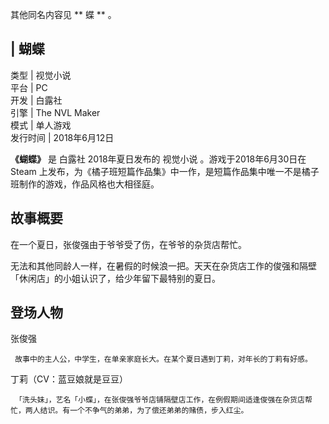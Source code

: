 其他同名内容见 ** 蝶  ** 。

|  蝴蝶  
---  
类型  |  视觉小说   
平台  |  PC   
开发  |  白露社   
引擎  |  The NVL Maker   
模式  |  单人游戏   
发行时间  |  2018年6月12日   
  
**《蝴蝶》** 是  白露社  2018年夏日发布的  视觉小说  。游戏于2018年6月30日在  Steam
上发布，为《橘子班短篇作品集》中一作，是短篇作品集中唯一不是橘子班制作的游戏，作品风格也大相径庭。

##  故事概要

在一个夏日，张俊强由于爷爷受了伤，在爷爷的杂货店帮忙。

无法和其他同龄人一样，在暑假的时候浪一把。天天在杂货店工作的俊强和隔壁「休闲店」的小姐认识了，给少年留下最特别的夏日。

##  登场人物

张俊强

     故事中的主人公，中学生，在单亲家庭长大。在某个夏日遇到丁莉，对年长的丁莉有好感。 

丁莉（CV：蓝豆娘就是豆豆）

     「洗头妹」，艺名「小蝶」，在张俊强爷爷店铺隔壁店工作，在例假期间适逢俊强在杂货店帮忙，两人结识。有一个不争气的弟弟，为了偿还弟弟的赌债，步入红尘。 